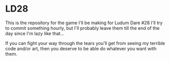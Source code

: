 LD28
====

This is the repository for the game I'll be making for Ludum Dare #28
I'll try to commit something hourly, but I'll probably leave them till the end of the day since I'm lazy like that...

If you can fight your way through the tears you'll get from seeing my terrible code and/or art, then you deserve to be able do whatever you want with them.
